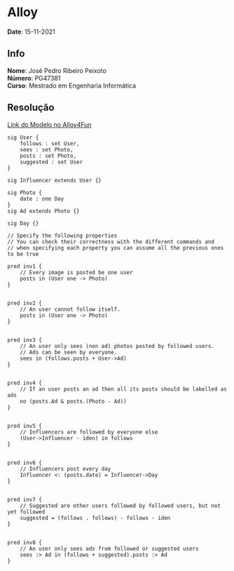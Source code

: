 # Alloy

**Date**: 15-11-2021

## Info

**Nome**: José Pedro Ribeiro Peixoto<br>
**Número**: PG47381<br>
**Curso**: Mestrado em Engenharia Informática<br>

## Resolução

[Link do Modelo no Alloy4Fun](http://alloy4fun.inesctec.pt/qroDzSTawPoYvjb2D)

```als
sig User {
	follows : set User,
	sees : set Photo,
	posts : set Photo,
	suggested : set User
}

sig Influencer extends User {}

sig Photo {
	date : one Day
}
sig Ad extends Photo {}

sig Day {}

// Specify the following properties
// You can check their correctness with the different commands and
// when specifying each property you can assume all the previous ones to be true

pred inv1 {
	// Every image is posted be one user
	posts in (User one -> Photo)
}


pred inv2 {
	// An user cannot follow itself.
	posts in (User one -> Photo)
}


pred inv3 {
	// An user only sees (non ad) photos posted by followed users. 
	// Ads can be seen by everyone.
	sees in (follows.posts + User->Ad)
}


pred inv4 {
	// If an user posts an ad then all its posts should be labelled as ads 
	no (posts.Ad & posts.(Photo - Ad))
}


pred inv5 {
	// Influencers are followed by everyone else
	(User->Influencer - iden) in follows
}	


pred inv6 {
	// Influencers post every day
	Influencer <: (posts.date) = Influencer->Day 
}


pred inv7 {
	// Suggested are other users followed by followed users, but not yet followed
	suggested = (follows . follows) - follows - iden
}


pred inv8 {
	// An user only sees ads from followed or suggested users
	sees :> Ad in (follows + suggested).posts :> Ad
}
```